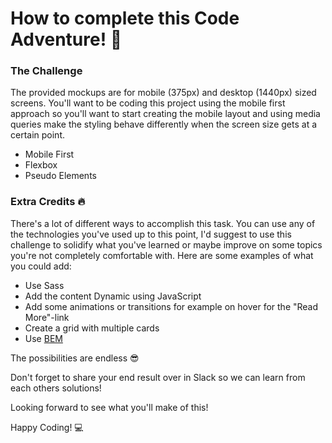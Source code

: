 # How to complete this Code Adventure! 🚀

### The Challenge

The provided mockups are for mobile (375px) and desktop (1440px) sized screens. You'll want to be coding this project using the mobile first approach so you'll want to start creating the mobile layout and using media queries make the styling behave differently when the screen size gets at a certain point.

- Mobile First
- Flexbox
- Pseudo Elements

### Extra Credits 🔥

There's a lot of different ways to accomplish this task. You can use any of the technologies you've used up to this point, I'd suggest to use this challenge to solidify what you've learned or maybe improve on some topics you're not completely comfortable with. Here are some examples of what you could add:

- Use Sass
- Add the content Dynamic using JavaScript
- Add some animations or transitions for example on hover for the "Read More"-link
- Create a grid with multiple cards
- Use [BEM](http://getbem.com/introduction/)

The possibilities are endless 😎

Don't forget to share your end result over in Slack so we can learn from each others solutions!

Looking forward to see what you'll make of this!

Happy Coding! 💻

